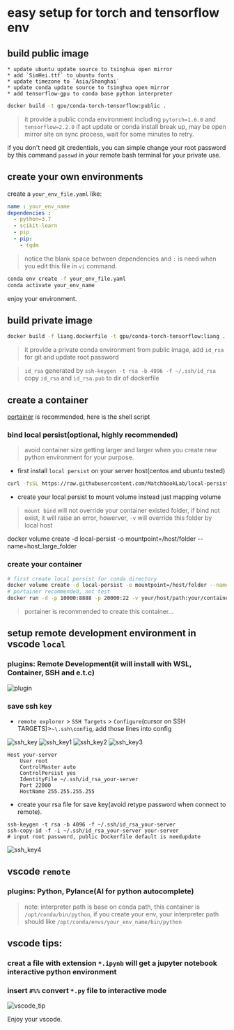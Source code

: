 # easy setup for torch and tensorflow env

## build public image
    * update ubuntu update source to tsinghua open mirror
    * add `SimHei.ttf` to ubuntu fonts
    * update timezone to `Asia/Shanghai`
    * update conda update source to tsinghua open mirror
    * add tensorflow-gpu to conda base python interpreter

```bash
docker build -t gpu/conda-torch-tensorflow:public .
```

> it provide a public conda environment including `pytorch=1.6.0` and `tensorflow=2.2.0`
> if apt update or conda install break up, may be open mirror site on sync process, wait for some minutes to retry.

if you don't need git credentials, you can simple change your root password by this command `passwd` in your remote bash terminal for your private use.

## create your own environments
create a `your_env_file.yaml` like:
```yaml
name : your_env_name
dependencies :
  - python=3.7
  - scikit-learn
  - pip
  - pip:
    - tqdm
```

> notice the blank space between dependencies and `:` is need when you edit this file in `vi` command.

```bash
conda env create -f your_env_file.yaml
conda activate your_env_name
```


enjoy your environment.

## build private image

```bash
docker build -f liang.dockerfile -t gpu/conda-torch-tensorflow:liang .
```

> it provide a private conda environment from public image, add `id_rsa` for git and update root password
    
> `id_rsa` generated by `ssh-keygen -t rsa -b 4096 -f ~/.ssh/id_rsa` copy `id_rsa` and `id_rsa.pub` to dir of dockerfile
## create a container
[portainer](https://www.portainer.io/) is recommended, here is the shell script

### bind local persist(optional, highly recommended)
> avoid container size getting larger and larger when you create new python environment for your purpose.

* first install `local persist` on your server host(centos and ubuntu tested)
```bash
curl -fsSL https://raw.githubusercontent.com/MatchbookLab/local-persist/master/scripts/install.sh | sudo bash
```

* create your local persist to mount volume instead just mapping volume

> `mount bind` will not override your container existed folder, if bind not exist, it will raise an error, howerver, `-v` will override this folder by local host 

docker volume create -d local-persist -o mountpoint=/host/folder --name=host_large_folder

### create your container

```bash
# first create local persist for conda directory
docker volume create -d local-persist -o mountpoint=/host/folder --name=host_large_folder
# portainer recommended, not test
docker run -d -p 10000:8888 -p 20000:22 -v your/host/path:your/container/path --mount type=bind,source=host_large_folder,target=/container/large/folder  --name your-container-name --restart always --hostname your_virtual_hostname --runtime nvidia gpu/conda-torch-tensorflow:public
```
> portainer is recommended to create this container...

## setup remote development environment in vscode ``local`` 

### plugins: Remote Development(it will install with WSL, Container, SSH and e.t.c)

![plugin](./pngs/plugins_.png)

### save ssh key

- `remote explorer` > `SSH Targets` > `Configure`(cursor on SSH TARGETS)>`~\.ssh\config`, add those lines into config

![ssh_key](./pngs/ssh_key_.png)
![ssh_key1](./pngs/ssh_key1_.png)
![ssh_key2](./pngs/ssh_key2_.png)
![ssh_key3](./pngs/ssh_key3_.png)
```config
Host your-server
    User root
    ControlMaster auto
    ControlPersist yes
    IdentityFile ~/.ssh/id_rsa_your-server
    Port 22000
    HostName 255.255.255.255
```


- create your rsa file for save key(avoid retype password when connect to remote).

```
ssh-keygen -t rsa -b 4096 -f ~/.ssh/id_rsa_your-server
ssh-copy-id -f -i ~/.ssh/id_rsa_your-server your-server
# input root password, public Dockerfile default is needupdate

```

![ssh_key4](./pngs/ssh_key4_.png)


    



## vscode ``remote`` 

### plugins: Python, Pylance(AI for python autocomplete)

> note: interpreter path is base on conda path, this container is `/opt/conda/bin/python`, if you create your env, your interpreter path should like `/opt/conda/envs/your_env_name/bin/python`

## vscode tips:

### creat a file with extension `*.ipynb` will get a jupyter notebook interactive python environment

### insert `#%%` convert `*.py` file to interactive mode
![vscode_tip](./pngs/vscode_tip_.png)



Enjoy your vscode.



